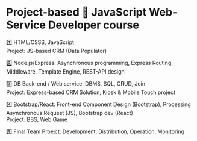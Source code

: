 # Project-based 🎲 JavaScript Web-Service Developer course

1️⃣ HTML/CSSS, JavaScript  
   Project: JS-based CRM (Data Populator)  
   
2️⃣ Node.js/Express: Asynchronous programming, Express Routing, Middleware, Template Engine, REST-API design  

3️⃣ DB Back-end / Web service: DBMS, SQL, CRUD, Join  
   Project: Express-based CRM Solution, Kiosk & Mobile Touch project  
   
4️⃣ Bootstrap/React: Front-end Component Design (Bootstrap), Processing Asynchronous Request (JS), Bootstrap dev (React)  
   Project: BBS, Web Game  
   
5️⃣ Final Team Proejct: Development, Distribution, Operation, Monitoring  
